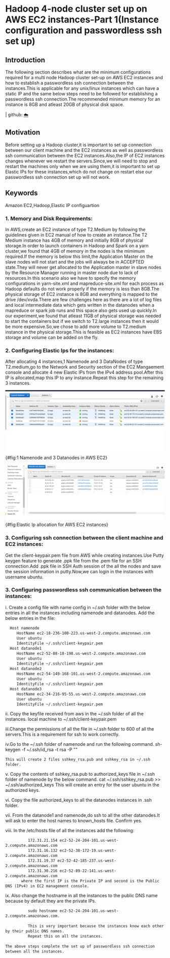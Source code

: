 # Hadoop 4-node cluster set up on AWS EC2 instances-Part 1(Instance configuration and passwordless ssh set up)

## Introduction
The following section describes what are the minimum configurations required for a multi node Hadoop cluster set-up on AWS EC2 instances and how to establish a passwordless ssh connection between the instances.This is applicable for any unix/linux instances which can 
have a static IP and the same below steps need to be followed for establishing a passwordless ssh connection.The recommended minimum
memory for an instance is 8GB and atleast 20GB of physical disk space.

| github: [:cloud:](https://github.com/cloudmesh-community/fa18-516-29/blob/master/project-paper/report.md)

## Motivation
Before setting up a Hadoop cluster,it is important to set up connection between our client machine and the EC2 instances as 
well as passwordless ssh communication between the EC2 instances.Also,the IP of EC2 instances changes whenever we restart the servers.Since,we will need to stop and restart the machines only when we are using them,it is important to set up Elastic IPs for these instances,which do not change on restart else our passwordless ssh connection set up will not work.

## Keywords

Amazon EC2,Hadoop,Elastic IP configuartion

### 1. Memory and Disk Requirements:
In AWS,create an EC2 instance of type T2.Medium by following the guidelines given in EC2 manual of how to create an instance.The T2 Medium instance has 4GB of memory and initially 8GB of physical storage.In order to launch containers in Hadoop and Spark on a yarn cluster,we found that 4GB of memory in the nodes is the mimimum required.If the memory is below this limit,the Application Master on the slave nodes will not start and the jobs will always be in ACCEPTED state.They will never get allocated to the Application master in slave nodes by the Resource Manager running in master node due to lack of resources.In this scenario also we have to specify the memory configurations in yarn-site.xml and mapreduce-site.xml for each process as Hadoop defaults do not work properly if the memory is less than 8GB.The physical storage of EC2 instance is 8GB and everything is mapped to the drive /dev/xvda.There are few challenges here as there are a lot of log files and local intermediate data which gets written in the datanodes when a mapreduce or spark job runs and this space also gets used up quickly.In our experiment,we found that atleast 11GB of physical storage was needed to start the containers but if we switch to T2.large instances then it would be more expensive.So,we chose to add more volume to T2.medium instance in the physical storage.This is feasible as EC2 instances have EBS storage and volume can be added on the fly.

### 2. Configuring Elastic Ips for the instances:
After allocating 4 instances,1 Namenode and 3 DataNodes of type T2.medium,go to the Network and Security section of the EC2 Mangaement console and allocate 4 new Elastic IPs from the IPv4 address pool.After this IP is allocated,map this IP to any instance.Repeat this step for the remaining 3 instances.

![4 node cluster on AWS EC2](images/EC2_instances.png){#fig:1 Namenode and 3 Datanodes in AWS EC2}


![AWS EC2 Elastic IP](images/Elastic_IPs.png){#fig:Elastic Ip allocation for AWS EC2 instances}


### 3. Configuring ssh connection between the client machine and EC2 instances:
Get the client-keypair.pem file from AWS while creating instances.Use Putty keygen feature to generate .ppk file from the .pem file for an SSH connection.Add .ppk file in SSH Auth session of the all the nodes and save the session information in putty.Now,we can login in the instances with username ubuntu.

### 3. Configuring passwordless ssh communication between the instances:

 i. Create a config file with name config in ~/.ssh folder with the below entries in all the instances including namenode and datanodes.
      Add the below entries in the file:
      
      Host namenode
         HostName ec2-18-236-100-223.us-west-2.compute.amazonaws.com
         User ubuntu
         IdentityFile ~/.ssh/client-keypair.pem
      Host datanode1
         HostName ec2-52-88-18-198.us-west-2.compute.amazonaws.com
         User ubuntu
         IdentityFile ~/.ssh/client-keypair.pem
      Host datanode2
         HostName ec2-54-149-168-101.us-west-2.compute.amazonaws.com
         User ubuntu
         IdentityFile ~/.ssh/client-keypair.pem
      Host datanode3
         HostName ec2-34-216-95-55.us-west-2.compute.amazonaws.com
         User ubuntu
         IdentityFile ~/.ssh/client-keypair.pem
	 
   ii. Copy the keyfile received from aws in the ~/.ssh folder of all the instances.
           local machine to  ~/.ssh/client-keypair.pem
            
   iii.Change the permissions of all the file in ~/.ssh folder to 600 of all the servers.This is a requirement for 
           ssh to work correctly.
       
   iv.Go to the ~/.ssh folder of namenode and run the following command.
          sh-keygen -f ~/.ssh/id_rsa -t rsa -P ""
        
	This will create 2 files sshkey_rsa.pub and sshkey_rsa in ~/.ssh folder. 
        
   v. Copy the contents of sshkey_rsa.pub to authorized_keys file in ~/.ssh folder of namenode by the below command.
           cat ~/.ssh/sshkey_rsa.pub >> ~/.ssh/authorized_keys
           This will create an entry for the user ubuntu in the authorized keys.
           
   vi. Copy the file authorized_keys to all the datanodes instances in .ssh folder.
        
   vii. From the datanode1 and namenode,do ssh to all the other datanodes.It will ask to enter the host names to known_hosts file.
   Confirm yes.
        
   viii. In the /etc/hosts file of all the instances add the following:
        
              172.31.21.154 ec2-52-24-204-101.us-west-2.compute.amazonaws.com
              172.31.16.132 ec2-52-38-172-19.us-west-2.compute.amazonaws.com
              172.31.19.37 ec2-52-42-185-237.us-west-2.compute.amazonaws.com
              172.31.30.216 ec2-52-89-22-141.us-west-2.compute.amazonaws.com
           where the first IP is the Private IP and second is the Public DNS (IPv4) in EC2 management console.
         
   ix. Also change the hostname in all the instances to the public DNS name because by default they are the private IPs.
         
              sudo hostname ec2-52-24-204-101.us-west-2.compute.amazonaws.com.
	      
              This is very important because the instances know each other by their public DNS names.
              Repeat this on all the instances.
        
	The above steps complete the set up of passwordless ssh connection between all the instances.

